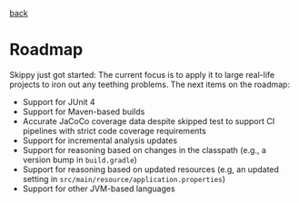 [back](README.md)

# Roadmap

Skippy just got started: The current focus is to apply it to large real-life projects to iron out any teething 
problems. The next items on the roadmap:

- Support for JUnit 4
- Support for Maven-based builds
- Accurate JaCoCo coverage data despite skipped test to support CI pipelines with strict code coverage requirements
- Support for incremental analysis updates
- Support for reasoning based on changes in the classpath (e.g., a version bump in `build.gradle`)
- Support for reasoning based on updated resources (e.g, an updated setting in `src/main/resource/application.properties`)
- Support for other JVM-based languages